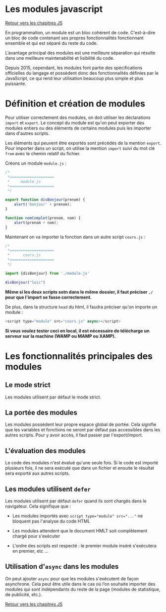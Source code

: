 # Les modules javascript

[Retour vers les chapitres JS](https://github.com/CalcagnoLoic/aide_memoire/blob/main/R%C3%A9pertoire/js.md)

En programmation, un module est un bloc cohérent de code. C'est-à-dire un bloc de code contenant ses propres fonctionnalités fonctionnant ensemble et qui est séparé du reste du code. 

L’avantage principal des modules est une meilleure séparation qui résulte dans une meilleure maintenabilité et lisibilité du code.

Depuis 2015, cependant, les modules font partie des spécifications officielles du langage et possèdent donc des fonctionnalités définies par le JavaScript, ce qui rend leur utilisation beaucoup plus simple et plus puissante. 

# Définition et création de modules

Pour utiliser correctement des modules, on doit utiliser les déclarations `import` et `export`. Le concept du module est qu'on peut exporter des modules entiers ou des éléments de certains modules puis les importer dans d'autres scripts. 

Les éléments qui peuvent être exportés sont précédés de la mention `export`. Pour importer dans un script, on utilise la mention `import` suivi du mot clé `from` avec le chemin relatif du fichier.

Créons un module `module.js` : 

```js
/*
 *====================
 *     module.js
 *====================
 */

export function disBonjour(prenom) {
    alert('bonjour' + prenom);
}

function nomComplet(prenom, nom) {
    alert(prenom + nom);
}
```

Maintenant on va importer la fonction dans un autre script `cours.js` :

```js
/*
 *====================
 *      cours.js
 *====================
 */

import {disBonjour} from './module.js'

disBonjour("loic")
```

**Même si les deux scripts sotn dans le même dossier, il faut préciser `./` pour que l'import se fasse correctement.**

De plus, dans la structure `head` du html, il faudra préciser qu'on importe un module : 

```js
<script type="module" src="cours.js" async></script>
```

**Si vous voulez tester ceci en local, il est nécessaire de télécharge un serveur sur la machine (WAMP ou MAMP ou XAMP).**

# Les fonctionnalités principales des modules 

## Le mode strict 

Les modules utilisent par défaut le mode strict. 

## La portée des modules

Les modules possèdent leur propre espace global de portée. Cela signifie que les variables et fonctions ne seront par défaut pas accessibles dans les autres scripts. Pour y avoir accès, il faut passer par l'export/import. 

## L'évaluation des modules

Le code des modules n'est évalué qu'une seule fois. Si le code est importé plusieurs fois, il ne sera exécuté que dans un fichier et ensuite le résultat sera exporté aux autres scripts. 

## Les modules utilisent `defer`

Les modules utilisent par défaut `defer` quand ils sont chargés dans le navigateur. Cela signifique que : 

* Les modules importés avec `script type="module" src="..."` ne bloquent pas l'analyse du code HTML

* Les modules attendent que le document HMLT soit complètement chargé pour s'exécuter

* L'ordre des scripts est respecté : le premier module inséré s'exécutera en premier, etc ...

## Utilisation d'`async` dans les modules

On peut ajouter `async` pour que les modules s'exécutent de façon asynchrone. Cela peut être utile dans le cas où l’on souhaite importer des modules qui sont indépendants du reste de la page (modules de statistique, de publicité, etc.). 

[Retour vers les chapitres JS](https://github.com/CalcagnoLoic/aide_memoire/blob/main/R%C3%A9pertoire/js.md)